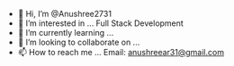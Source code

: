 - 👋 Hi, I’m @Anushree2731
- 👀 I’m interested in ... Full Stack Development
- 🌱 I’m currently learning ...
- 💞️ I’m looking to collaborate on ...
- 📫 How to reach me ... Email: anushreear31@gmail.com

<!---
Anushree2731/Anushree2731 is a ✨ special ✨ repository because its `README.md` (this file) appears on your GitHub profile.
You can click the Preview link to take a look at your changes.
--->
